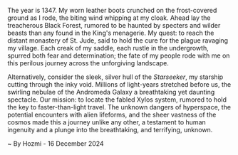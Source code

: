 
The year is 1347.  My worn leather boots crunched on the frost-covered ground as I rode, the biting wind whipping at my cloak.  Ahead lay the treacherous Black Forest, rumored to be haunted by specters and wilder beasts than any found in the King's menagerie.  My quest: to reach the distant monastery of St. Jude, said to hold the cure for the plague ravaging my village.  Each creak of my saddle, each rustle in the undergrowth, spurred both fear and determination; the fate of my people rode with me on this perilous journey across the unforgiving landscape.


Alternatively, consider the sleek, silver hull of the *Starseeker*, my starship cutting through the inky void.  Millions of light-years stretched before us, the swirling nebulae of the Andromeda Galaxy a breathtaking yet daunting spectacle.  Our mission: to locate the fabled Xylos system, rumored to hold the key to faster-than-light travel.  The unknown dangers of hyperspace, the potential encounters with alien lifeforms, and the sheer vastness of the cosmos made this a journey unlike any other, a testament to human ingenuity and a plunge into the breathtaking, and terrifying, unknown.

~ By Hozmi - 16 December 2024
